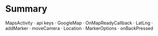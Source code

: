 # Summary


MapsActivity · api keys · GoogleMap · OnMapReadyCallback · LatLng · addMarker · moveCamera · Location · MarkerOptions · onBackPressed